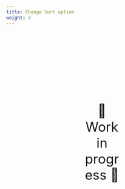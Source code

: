 ```yaml
---
title: Change Sort option
weight: 3
---
```

<div style="text-align: center; font-size:2.5em;margin: 200px;">🚧 Work in progress 🚧</div>